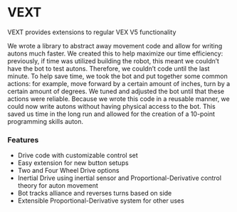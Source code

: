 # VEXT 
VEXT provides extensions to regular VEX V5 functionality

We wrote a library to abstract away movement code and allow for writing autons much faster. We created this to help maximize our time efficiency: previously, if time was utilized building the robot, this meant we couldn’t have the bot to test autons. Therefore, we couldn’t code until the last minute. To help save time, we took the bot and put together some common actions: for example, move forward by a certain amount of inches, turn by a certain amount of degrees. We tuned and adjusted the bot until that these actions were reliable. Because we wrote this code in a reusable manner, we could now write autons without having physical access to the bot. This saved us time in the long run and allowed for the creation of a 10-point programming skills auton.

### Features
  * Drive code with customizable control set
  * Easy extension for new button setups
  * Two and Four Wheel Drive options
  * Inertial Drive using inertial sensor and Proportional-Derivative control theory for auton movement
  * Bot tracks alliance and reverses turns based on side
  * Extensible Proportional-Derivative system for other uses

